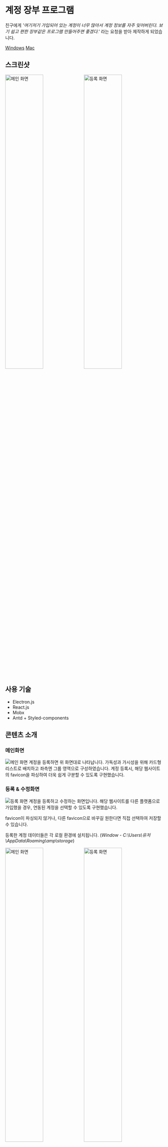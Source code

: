 # 계정 장부 프로그램
친구에게 *'여기저기 가입되어 있는 계정이 너무 많아서 계정 정보를 자주 잊어버린다. 보기 쉽고 편한 장부같은 프로그램 만들어주면 좋겠다.'* 라는 요청을 받아 제작하게 되었습니다.

[Windows](https://drive.google.com/file/d/1YNwHzbvjKJiKg0HCRiXdEVXyMuFTRh-X/view?usp=sharing)
[Mac](https://drive.google.com/file/d/1tkdG2Wz6HH3pHwZr6OB2BSMB6FscmDuZ/view?usp=sharing)

## 스크린샷
<img src="https://user-images.githubusercontent.com/27776795/165788540-f5c05041-4b1b-4c26-951f-0dd048169750.png" width="49%" title="메인 화면" alt="메인 화면"></img>
<img src="https://user-images.githubusercontent.com/27776795/165789673-9dec429b-4a34-46ab-af6b-aa5ad14381b6.png" width="49%" title="등록 화면" alt="등록 화면"></img>

## 사용 기술
- Electron.js
- React.js
- Mobx
- Antd + Styled-components

## 콘텐츠 소개
### 메인화면
![메인 화면](https://user-images.githubusercontent.com/27776795/165788540-f5c05041-4b1b-4c26-951f-0dd048169750.png)
계정을 등록하면 위 화면대로 나타납니다. 가독성과 가시성을 위해 카드형 리스트로 배치하고 좌측엔 그룹 영역으로 구성하였습니다. 계정 등록시, 해당 웹사이트의 favicon을 파싱하여 더욱 쉽게 구분할 수 있도록 구현했습니다.

### 등록 & 수정화면
![등록 화면](https://user-images.githubusercontent.com/27776795/165789673-9dec429b-4a34-46ab-af6b-aa5ad14381b6.png)
계정을 등록하고 수정하는 화면입니다. 해당 웹사이트를 다른 플랫폼으로 가입했을 경우, 연동된 계정을 선택할 수 있도록 구현했습니다.

favicon이 파싱되지 않거나, 다른 favicon으로 바꾸길 원한다면 직접 선택하여 저장할 수 있습니다.

등록한 계정 데이터들은 각 로컬 환경에 설치됩니다. (*Window - C:\Users\유저\AppData\Roaming\amp\storage*)

<img src="https://user-images.githubusercontent.com/27776795/165792570-0e7d85d0-6801-41dd-8d9f-246c728edfbe.png" width="49%" title="메인 화면" alt="메인 화면"></img>
<img src="https://user-images.githubusercontent.com/27776795/165792616-f04c71c0-e4c9-41f9-a882-85d305aef8e1.png" width="49%" title="등록 화면" alt="등록 화면"></img>

### 윈도우 트레이
![트레이](https://user-images.githubusercontent.com/27776795/165793183-18c5c5d9-9ae3-4f64-8114-4bc47d138877.PNG)

쉽고 간편한 접근을 위해 트레이 아이콘을 적용했습니다. 앱을 닫아도 트레이를 통해 쉽게 오픈할 수 있습니다.